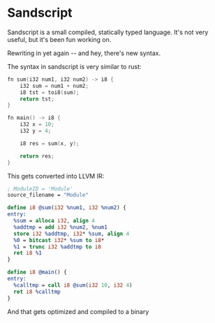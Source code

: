 # Sandscript

Sandscript is a small compiled, statically typed language. It's not very useful, but it's been fun working on.

Rewriting in yet again -- and hey, there's new syntax.

The syntax in sandscript is very similar to rust:

```cpp
fn sum(i32 num1, i32 num2) -> i8 {
    i32 sum = num1 + num2;
    i8 tst = toi8(sum);
    return tst;
}

fn main() -> i8 {
    i32 x = 10;
    i32 y = 4;

    i8 res = sum(x, y);

    return res;
}
```

This gets converted into LLVM IR:

```llvm
; ModuleID = 'Module'
source_filename = "Module"

define i8 @sum(i32 %num1, i32 %num2) {
entry:
  %sum = alloca i32, align 4
  %addtmp = add i32 %num2, %num1
  store i32 %addtmp, i32* %sum, align 4
  %0 = bitcast i32* %sum to i8*
  %1 = trunc i32 %addtmp to i8
  ret i8 %1
}

define i8 @main() {
entry:
  %calltmp = call i8 @sum(i32 10, i32 4)
  ret i8 %calltmp
}
```

And that gets optimized and compiled to a binary
